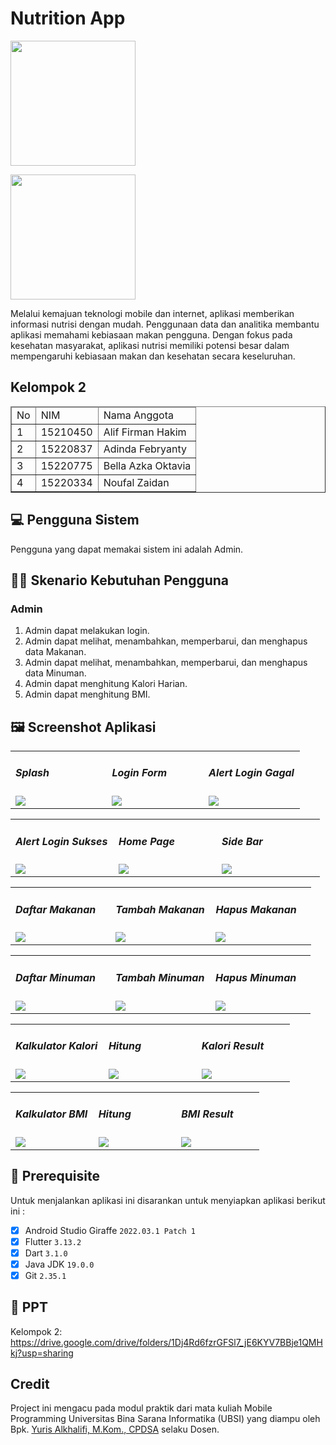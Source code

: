 # Nutrition App
<img src="assets/logo_ubsi.png" width="200px"><br>

<img src="assets/nutrition.png" width="200px"><br>

Melalui kemajuan teknologi mobile dan internet, aplikasi memberikan informasi nutrisi dengan mudah. Penggunaan data dan analitika membantu aplikasi memahami kebiasaan makan pengguna. Dengan fokus pada kesehatan masyarakat, aplikasi nutrisi memiliki potensi besar dalam mempengaruhi kebiasaan makan dan kesehatan secara keseluruhan.

## Kelompok 2
<table border="1">
  <thead>
    <tr>
      <td>No</td>
      <td>NIM</td>
      <td>Nama Anggota</td>
    </tr>
  <thead>
  <tbody>
    <tr>
      <td>1</td>
      <td>15210450</td>
      <td>Alif Firman Hakim</td>
    </tr>
    <tr>
      <td>2</td>
      <td>15220837</td>
      <td>Adinda Febryanty</td>
    </tr>
    <tr>
      <td>3</td>
      <td>15220775</td>
      <td>Bella Azka Oktavia</td>
    </tr>
    <tr>
      <td>4</td>
      <td>15220334</td>
      <td>Noufal Zaidan</td>
    </tr>
  </tbody>
</table>

## 💻 Pengguna Sistem
Pengguna yang dapat memakai sistem ini adalah Admin.

## 👨‍💻 Skenario Kebutuhan Pengguna
### Admin
<ol>
  <li>Admin dapat melakukan login.</li>
  <li>Admin dapat melihat, menambahkan, memperbarui, dan menghapus data Makanan.</li>
  <li>Admin dapat melihat, menambahkan, memperbarui, dan menghapus data Minuman.</li>
  <li>Admin dapat menghitung Kalori Harian.</li>
  <li>Admin dapat menghitung BMI.</li>
</ol>



## 🖼️ Screenshot Aplikasi
<table width="100%">
  <tbody>
    <tr>
      <td width="33%">
        <h5>Splash</h5>
        <img src="assets/ssapk/splash.png"><br>
      </td>
      <td width="33%">
        <h5>Login Form</h5>
        <img src="assets/ssapk/login.png">
      </td>
      <td width="33%">
        <h5>Alert Login Gagal</h5>
        <img src="assets/ssapk/alert-login-gagal.png">
      </td>
    </tr>
  </tbody>
</table>

<table width="100%">
  <tbody>
    <tr>
      <td width="33%">
        <h5>Alert Login Sukses</h5>
        <img src="assets/ssapk/alert-login-sukses.png"><br>
      </td>
      <td width="33%">
        <h5>Home Page</h5>
        <img src="assets/ssapk/Home.png">
      </td>
      <td width="33%">
        <h5>Side Bar</h5>
        <img src="assets/ssapk/Sidebar.png">
      </td>
    </tr>
  </tbody>
</table>

<table width="100%">
  <tbody>
    <tr>
      <td width="33%">
        <h5>Daftar Makanan</h5>
        <img src="assets/ssapk/Daftar-makanan.png"><br>
      </td>
      <td width="33%">
        <h5>Tambah Makanan</h5>
        <img src="assets/ssapk/Tambahmakanan.png">
      </td>
      <td width="33%">
        <h5>Hapus Makanan</h5>
        <img src="assets/ssapk/Hapusmakanan.png">
      </td>
    </tr>
  </tbody>
</table>

<table width="100%">
  <tbody>
    <tr>
      <td width="33%">
        <h5>Daftar Minuman</h5>
        <img src="assets/ssapk/Daftar-minuman.png"><br>
      </td>
      <td width="33%">
        <h5>Tambah Minuman</h5>
        <img src="assets/ssapk/Tambahminuman.png">
      </td>
      <td width="33%">
        <h5>Hapus Minuman</h5>
        <img src="assets/ssapk/Hapusminuman.png">
      </td>
    </tr>
  </tbody>
</table>

<table width="100%">
  <tbody>
    <tr>
      <td width="33%">
        <h5>Kalkulator Kalori</h5>
        <img src="assets/ssapk/Kalkulator-kalori.png"><br>
      </td>
      <td width="33%">
        <h5>Hitung</h5>
        <img src="assets/ssapk/Hitungkalori.png">
      </td>
      <td width="33%">
        <h5>Kalori Result</h5>
        <img src="assets/ssapk/Kalori-result.png">
      </td>
    </tr>
  </tbody>
</table>

<table width="100%">
  <tbody>
    <tr>
      <td width="33%">
        <h5>Kalkulator BMI</h5>
        <img src="assets/ssapk/Kalkulator-bmi.png"><br>
      </td>
      <td width="33%">
        <h5>Hitung</h5>
        <img src="assets/ssapk/Hitungbmi.png">
      </td>
      <td width="33%">
        <h5>BMI Result</h5>
        <img src="assets/ssapk/Bmi-Result.png">
      </td>
    </tr>
  </tbody>
</table>

## 📝 Prerequisite
Untuk menjalankan aplikasi ini disarankan untuk menyiapkan aplikasi berikut ini :
  - [x] Android Studio Giraffe <code>2022.03.1 Patch 1</code>
  - [x] Flutter <code>3.13.2</code>
  - [x] Dart <code>3.1.0</code>
  - [x] Java JDK <code>19.0.0</code>
  - [x] Git <code>2.35.1</code>

## 📝 PPT
Kelompok 2: https://drive.google.com/drive/folders/1Dj4Rd6fzrGFSl7_jE6KYV7BBje1QMHkj?usp=sharing

## Credit
Project ini mengacu pada modul praktik dari mata kuliah Mobile Programming Universitas Bina Sarana Informatika (UBSI) yang diampu oleh Bpk.  <a href="https://github.com/yuris60">Yuris Alkhalifi, M.Kom., CPDSA</a> selaku Dosen.
#
